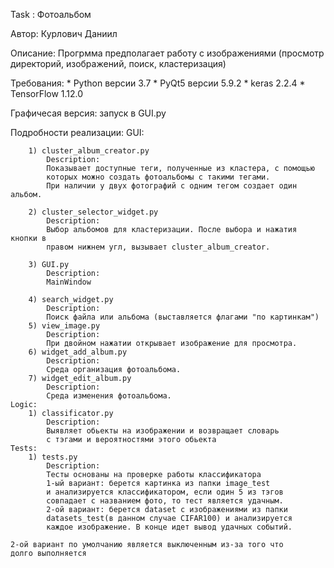 Task : Фотоальбом

Автор: Курлович Даниил

Описание:
    Прогрмма предполагает работу с изображениями (просмотр директорий,
    изображений, поиск, кластеризация)

Требования:
    * Python версии 3.7
    * PyQt5 версии 5.9.2
    * keras 2.2.4
    * TensorFlow 1.12.0

Графичесая версия:
    запуск в GUI.py

Подробности реализации:
    GUI:
    
        1) cluster_album_creator.py
            Description:
            Показывает доступные теги, полученные из кластера, с помощью
            которых можно создать фотоальбомы с такими тегами.
            При наличии у двух фотографий с одним тегом создает один альбом. 
           
        2) cluster_selector_widget.py 
            Description:
            Выбор альбомов для кластеризации. После выбора и нажатия кнопки в 
            правом нижнем угл, вызывает cluster_album_creator. 
        
        3) GUI.py
            Description:
            MainWindow
             
        4) search_widget.py
            Description:
            Поиск файла или альбома (выставляется флагами "по картинкам")
        5) view_image.py  
            Description:
            При двойном нажатии открывает изображение для просмотра.
        6) widget_add_album.py 
            Description:
            Среда организация фотоальбома.
        7) widget_edit_album.py
            Description:
            Среда изменения фотоальбома.
    Logic:  
        1) classificator.py 
            Description:
            Выявляет обьекты на изображении и возвращает словарь
            с тэгами и вероятностями этого обьекта
    Tests: 
        1) tests.py
            Description:
            Тесты основаны на проверке работы классификатора
            1-ый вариант: берется картинка из папки image_test
            и анализируется классификатором, если один 5 из тэгов
            совпадает с названием фото, то тест является удачным.
            2-ой вариант: берется dataset с изображениями из папки 
            datasets_test(в данном случае CIFAR100) и анализируется
            каждое изображение. В конце идет вывод удачных событий.
            
    2-ой вариант по умолчанию является выключенным из-за того что 
    долго выполняется